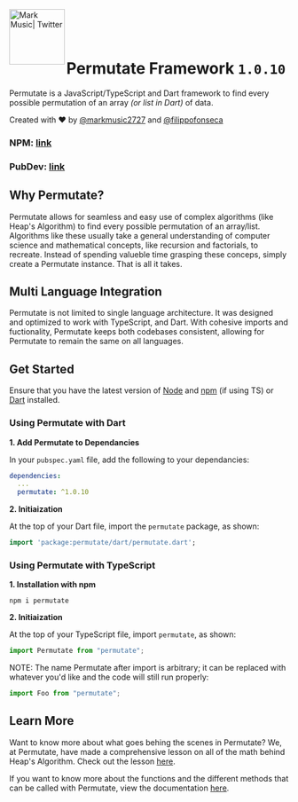 <img align="left" alt="Mark Music| Twitter" width="100px" src="https://i.ibb.co/tMhqBMs/permutate.png" /> 

<br>
<br>
<br>

# Permutate Framework `1.0.10`

Permutate is a JavaScript/TypeScript and Dart framework to find every possible permutation of an array _(or list in Dart)_ of data.

Created with ❤️ by [@markmusic2727](https://twitter.com/MarkMusic2727) and [@filippofonseca](https://twitter.com/FilippoFonseca) 

### __NPM: [link](https://twitter.com/MarkMusic2727)__
### __PubDev: [link](https://twitter.com/MarkMusic2727)__

## Why Permutate?

Permutate allows for seamless and easy use of complex algorithms (like Heap's Algorithm) to find every possible permutation of an array/list. Algorithms like these usually take a general understanding of computer science and mathematical concepts, like recursion and factorials, to recreate. Instead of spending valueble time grasping these conceps, simply create a Permutate instance. That is all it takes.


## Multi Language Integration

Permutate is not limited to single language architecture. It was designed and optimized to work with TypeScript, and Dart. With cohesive imports and fuctionality, Permutate keeps both codebases consistent, allowing for Permutate to remain the same on all languages. 

## Get Started

Ensure that you have the latest version of [Node](https://nodejs.org/en/) and [npm](https://www.npmjs.com/) (if using TS) or [Dart](https://dart.dev/) installed.

### Using Permutate with Dart

__1. Add Permutate to Dependancies__

In your `pubspec.yaml` file, add the following to your dependancies:

```yaml
dependencies:
  ...
  permutate: ^1.0.10
```

__2. Initiaization__

At the top of your Dart file, import the `permutate` package, as shown:

```dart
import 'package:permutate/dart/permutate.dart';
```

### Using Permutate with TypeScript

__1. Installation with npm__

```
npm i permutate
```

__2. Initiaization__

At the top of your TypeScript file, import `permutate`, as shown:

```ts
import Permutate from "permutate";
```

NOTE: The name Permutate after import is arbitrary; it can be replaced with whatever you'd like and the code will still run properly:

```ts
import Foo from "permutate";
```

## Learn More

Want to know more about what goes behing the scenes in Permutate? We, at Permutate, have made a comprehensive lesson on all of the math behind Heap's Algorithm. Check out the lesson [here]().

If you want to know more about the functions and the different methods that can be called with Permutate, view the documentation [here]().